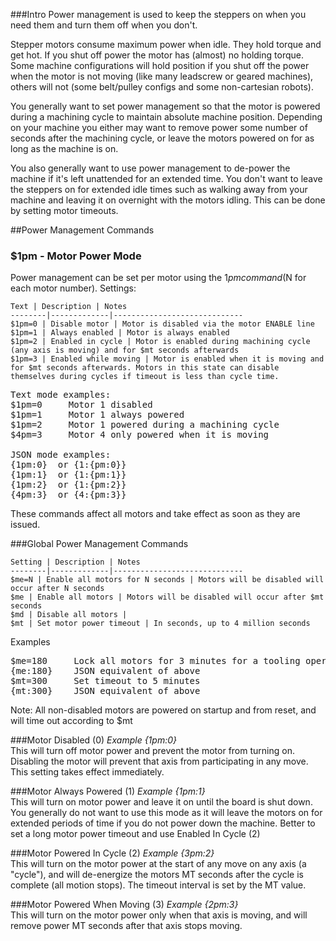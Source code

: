 ###Intro
Power management is used to keep the steppers on when you need them and turn them off when you don't. 

Stepper motors consume maximum power when idle. They hold torque and get hot. If you shut off power the motor has (almost) no holding torque. Some machine configurations will hold position if you shut off the power when the motor is not moving (like many leadscrew or geared machines), others will not (some belt/pulley configs and some non-cartesian robots). 

You generally want to set power management so that the motor is powered during a machining cycle to maintain absolute machine position. Depending on your machine you either may want to remove power some number of seconds after the machining cycle, or leave the motors powered on for as long as the machine is on.

You also generally want to use power management to de-power the machine if it's left unattended for an extended time. You don't want to leave the steppers on for extended idle times such as walking away from your machine and leaving it on overnight with the motors idling. This can be done by setting motor timeouts.

##Power Management Commands

### $1pm - Motor Power Mode
Power management can be set per motor using the $1pm command ($N for each motor number). Settings:

	Text | Description | Notes
	--------|-------------|-----------------------------
	$1pm=0 | Disable motor | Motor is disabled via the motor ENABLE line 
	$1pm=1 | Always enabled | Motor is always enabled 
	$1pm=2 | Enabled in cycle | Motor is enabled during machining cycle (any axis is moving) and for $mt seconds afterwards
	$1pm=3 | Enabled while moving | Motor is enabled when it is moving and for $mt seconds afterwards. Motors in this state can disable themselves during cycles if timeout is less than cycle time.

<pre>
Text mode examples:
$1pm=0     Motor 1 disabled
$1pm=1     Motor 1 always powered
$1pm=2     Motor 1 powered during a machining cycle 
$4pm=3     Motor 4 only powered when it is moving

JSON mode examples:
{1pm:0}  or {1:{pm:0}}
{1pm:1}  or {1:{pm:1}}
{1pm:2}  or {1:{pm:2}}
{4pm:3}  or {4:{pm:3}}
</pre>

These commands affect all motors and take effect as soon as they are issued.

###Global Power Management Commands

	Setting | Description | Notes
	--------|-------------|-----------------------------
	$me=N | Enable all motors for N seconds | Motors will be disabled will occur after N seconds
	$me | Enable all motors | Motors will be disabled will occur after $mt seconds
	$md | Disable all motors | 
	$mt | Set motor power timeout | In seconds, up to 4 million seconds

Examples
<pre>
$me=180     Lock all motors for 3 minutes for a tooling operation 
{me:180}    JSON equivalent of above
$mt=300     Set timeout to 5 minutes
{mt:300}    JSON equivalent of above
</pre>

Note: All non-disabled motors are powered on startup and from reset, and will time out according to $mt

###Motor Disabled (0)
_Example {1pm:0}_<br>
This will turn off motor power and prevent the motor from turning on. Disabling the motor will prevent that axis from participating in any move. This setting takes effect immediately.

###Motor Always Powered (1)
_Example {1pm:1}_<br>
This will turn on motor power and leave it on until the board is shut down. You generally do not want to use this mode as it will leave the motors on for extended periods of time if you do not power down the machine. Better to set a long motor power timeout and use Enabled In Cycle (2)

###Motor Powered In Cycle (2)
_Example {3pm:2}_<br>
This will turn on the motor power at the start of any move on any axis (a "cycle"), and will de-energize the motors MT seconds after the cycle is complete (all motion stops). The timeout interval is set by the MT value.

###Motor Powered When Moving (3)
_Example {2pm:3}_<br>
This will turn on the motor power only when that axis is moving, and will remove power MT seconds after that axis stops moving.
